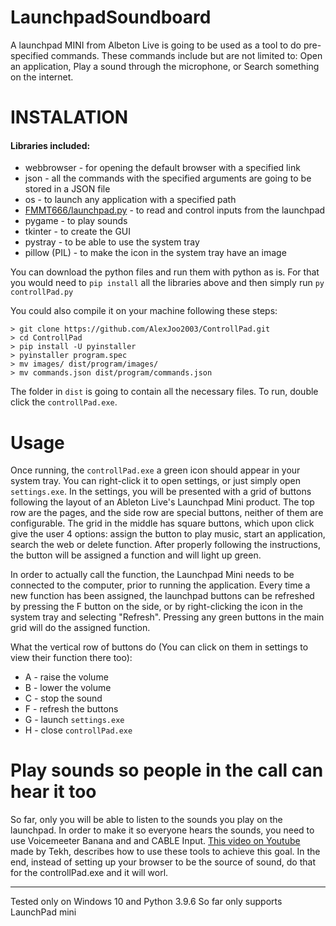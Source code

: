 # LaunchpadSoundboard
A launchpad MINI from Albeton Live is going to be used as a tool to do pre-specified commands. These commands include but are not limited to: Open an application, Play a sound through the microphone, or Search something on the internet.


# INSTALATION
#### Libraries included:
- webbrowser - for opening the default browser with a specified link
- json - all the commands with the specified arguments are going to be stored in a JSON file
- os - to launch any application with a specified path
- [FMMT666/launchpad.py](https://github.com/FMMT666/launchpad.py/blob/master/launchpad_py/launchpad.py) - to read and control inputs from the launchpad
- pygame - to play sounds
- tkinter - to create the GUI
- pystray - to be able to use the system tray
- pillow (PIL) - to make the icon in the system tray have an image

You can download the python files and run them with python as is. For that you would need to `pip install` all the libraries above and then simply run `py controllPad.py`

You could also compile it on your machine following these steps:
```
> git clone https://github.com/AlexJoo2003/ControllPad.git
> cd ControllPad
> pip install -U pyinstaller
> pyinstaller program.spec
> mv images/ dist/program/images/
> mv commands.json dist/program/commands.json
```
The folder in `dist` is going to contain all the necessary files. To run, double click the `controllPad.exe`.

# Usage
Once running, the `controllPad.exe` a green icon should appear in your system tray. You can right-click it to open settings, or just simply open `settings.exe`. In the settings, you will be presented with a grid of buttons following the layout of an Ableton Live's Launchpad Mini product. The top row are the pages, and the side row are special buttons, neither of them are configurable. The grid in the middle has square buttons, which upon click give the user 4 options: assign the button to play music, start an application, search the web or delete function. After properly following the instructions, the button will be assigned a function and will light up green.

In order to actually call the function, the Launchpad Mini needs to be connected to the computer, prior to running the application. Every time a new function has been assigned, the launchpad buttons can be refreshed by pressing the F button on the side, or by right-clicking the icon in the system tray and selecting "Refresh". Pressing any green buttons in the main grid will do the assigned function.

What the vertical row of buttons do (You can click on them in settings to view their function there too):
- A - raise the volume
- B - lower the volume
- C - stop the sound
- F - refresh the buttons
- G - launch `settings.exe`
- H - close `controllPad.exe`

# Play sounds so people in the call can hear it too

So far, only you will be able to listen to the sounds you play on the launchpad. In order to make it so everyone hears the sounds, you need to use Voicemeeter Banana and and CABLE Input. [This video on Youtube](https://www.youtube.com/watch?v=8c1LPeyVjdE) made by Tekh, describes how to use these tools to achieve this goal. In the end, instead of setting up your browser to be the source of sound, do that for the controllPad.exe and it will worl.

---
Tested only on Windows 10 and Python 3.9.6
So far only supports LaunchPad mini